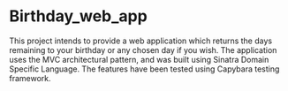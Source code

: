 # Birthday_web_app

This project intends to provide a web application which returns the days remaining to your birthday or any chosen day if you wish.
The application uses the MVC architectural pattern, and was built using Sinatra Domain Specific Language.
The features have been tested using Capybara testing framework.
